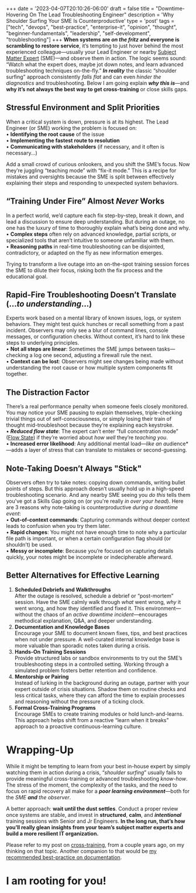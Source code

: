 +++
date = '2023-04-07T20:10:26-06:00'
draft = false
title = "Downtime-Hovering On The Lead Troubleshooting Engineer"
description = 'Why Shoulder Surfing Your SME Is Counterproductive'
type = 'post'
tags = ["tech", "devops", "best-practice", "enterprise-it", "opinion", "thought", "beginner-fundamentals", "leadership", "self-development", "troubleshooting"]
+++
**When systems are *on the fritz* and everyone is scrambling to restore service**, it’s tempting to just hover behind the most experienced colleague—usually your Lead Engineer or nearby [Subject Matter Expert](https://en.wikipedia.org/wiki/Subject-matter_expert) (SME)—and observe them in action. The logic seems sound: “Watch what the expert does, maybe jot down notes, and learn advanced troubleshooting techniques on-the-fly.” ***In reality*** the classic “shoulder surfing” approach consistently *falls flat* and can even *hinder the diagnostics* and troubleshooting. Below I am going explain ***why this is***—and **why it’s not always the best way to get cross-training** or close skills gaps. <br />

## Stressful Environment and Split Priorities

When a critical system is down, pressure is at its highest. The Lead Engineer (or SME) working the problem is focused on: <br />
•	**Identifying the root cause** of the issue <br />
•	**Implementing the fastest route to resolution** <br />
•	**Communicating with stakeholders** (if necessary, and it often is necessary...) <br />

Add a small crowd of curious onlookers, and you shift the SME’s focus. Now they’re juggling “teaching mode” with “fix-it mode.” This is a recipe for mistakes and oversights because the SME is split between effectively explaining their steps and responding to unexpected system behaviors.

## “Training Under Fire” Almost *Never* Works

In a perfect world, we’d capture each fix step-by-step, break it down, and lead a discussion to ensure deep understanding. But during an outage, no one has the luxury of time to thoroughly explain what’s being done and why. <br />
•	**Complex steps** often rely on advanced knowledge, partial scripts, or specialized tools that aren’t intuitive to someone unfamiliar with them. <br />
•	**Reasoning paths** in real-time troubleshooting can be disjointed, contradictory, or adapted on the fly as new information emerges. <br />

Trying to transform a live outage into an on-the-spot training session forces the SME to dilute their focus, risking both the fix process and the educational goal.

## Rapid-Fire Troubleshooting Doesn’t Translate (...*to understanding*...)

Experts work based on a mental library of known issues, logs, or system behaviors. They might test quick hunches or recall something from a past incident. Observers may only see a blur of command lines, console messages, or configuration checks. Without context, it’s hard to link these steps to underlying principles. <br />
•	**Not all steps are linear**: Sometimes the SME jumps between tasks—checking a log one second, adjusting a firewall rule the next. <br />
•	**Context can be lost**: Observers might see changes being made without understanding the root cause or how multiple system components fit together. <br />

## The Distraction Factor

There’s a real performance penalty when someone feels closely monitored. You may notice your SME pausing to explain themselves, triple-checking trivial things out of self-consciousness, or simply losing their train of thought mid-troubleshoot because they’re explaining each keystroke. <br />
•	***Reduced flow state***: The expert can’t enter “full concentration mode” ([Flow State](https://en.wikipedia.org/wiki/Flow_(psychology))) if they’re worried about *how well* they’re *teaching you*. <br />
•	**Increased error likelihood**: Any additional mental load—*like an a*udience*—adds a layer of stress that can translate to mistakes or second-guessing. <br />

## Note-Taking Doesn’t Always "Stick"

Observers often try to take notes: copying down commands, writing bullet points of steps. But this approach doesn’t usually hold up in a high-speed troubleshooting scenario. And any nearby SME seeing you *do this* tells them you've got a Skills Gap going on (or you're really *in over your head*).  Here are 3 reasons why note-taking is counterproductive *during a downtime event*: <br />
•	**Out-of-context commands**: Capturing commands without deeper context leads to confusion when you try them later. <br />
•	**Rapid changes**: You might not have enough time to note why a particular file path is important, or when a certain configuration flag should (or shouldn’t) be used. <br />
•	**Messy or incomplete**: Because you’re focused on capturing details quickly, your notes might be incomplete or indecipherable afterward.

## Better Alternatives for Effective Learning

1.	**Scheduled Debriefs and Walkthroughs** <br />
After the outage is resolved, schedule a debrief or “post-mortem” session. Have the SME calmly walk through *what* went wrong, *why* it went wrong, and how they identified and fixed it. This environment—without the chaos of an *active downtime incident*—encourages methodical explanation, Q&A, and deeper understanding. <br />
2.	**Documentation and Knowledge Bases** <br />
Encourage your SME to document known fixes, tips, and best practices when not under pressure. A well-curated internal knowledge base is more valuable than sporadic notes taken during a crisis. <br />
3.	**Hands-On Training Sessions** <br />
Provide structured labs or sandbox environments to try out the SME’s troubleshooting steps in a controlled setting. Working through a simulated problem fosters better retention and confidence. <br />
4.	**Mentorship or Pairing** <br />
Instead of lurking in the background during an outage, partner with your expert outside of crisis situations. Shadow them on routine checks and less critical tasks, where they can afford the time to explain processes and reasoning without the pressure of a ticking clock. <br />
5.	**Formal Cross-Training Programs** <br />
Encourage SMEs to create training modules or hold lunch-and-learns. This approach helps shift from a reactive “learn when it breaks” approach to a proactive continuous-learning culture.

# Wrapping-Up

While it might be tempting to learn from your best in-house expert by simply watching them in action during a crisis, “*shoulder surfing*” usually fails to provide meaningful cross-training or advanced troubleshooting *know-how*. The stress of the moment, the complexity of the tasks, and the need to focus on rapid recovery all make for a ***poor learning environment***—both for the *SME* ***and*** *the observer*. <br />

A better approach: **wait until the dust settles**. Conduct a proper review once systems are stable, and invest in **structured**, **calm**, and ***intentional*** training sessions with Senior and Jr Engineers. **In the long run, that’s how you’ll really glean insights from your team’s subject matter experts and build a more resilient IT organization.**

Please refer to my post on [cross-training](https://julianwest.me/Blog/empowering-independence-it/), from a couple years ago, on my thinking on that topic.  Another companion to that would be [my recommended best-practice on documentation](https://julianwest.me/Blog/documentation-manifesto/).

# I am rooting for you!